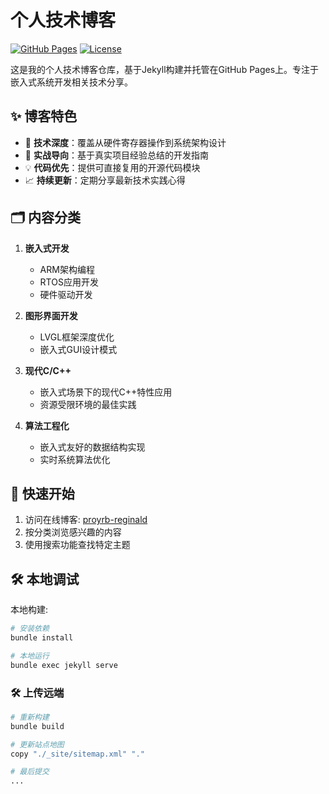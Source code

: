 # 个人技术博客

[![GitHub Pages](https://img.shields.io/badge/GitHub%20Pages-Online-brightgreen)](https://yourusername.github.io)
[![License](https://img.shields.io/badge/license-MIT-blue.svg)](LICENSE)

这是我的个人技术博客仓库，基于Jekyll构建并托管在GitHub Pages上。专注于嵌入式系统开发相关技术分享。

## ✨ 博客特色

- 📌 **技术深度**：覆盖从硬件寄存器操作到系统架构设计
- 🎯 **实战导向**：基于真实项目经验总结的开发指南
- 💡 **代码优先**：提供可直接复用的开源代码模块
- 📈 **持续更新**：定期分享最新技术实践心得

## 🗂 内容分类

1. **嵌入式开发**
   - ARM架构编程
   - RTOS应用开发
   - 硬件驱动开发

2. **图形界面开发**
   - LVGL框架深度优化
   - 嵌入式GUI设计模式

3. **现代C/C++**
   - 嵌入式场景下的现代C++特性应用
   - 资源受限环境的最佳实践

4. **算法工程化**
   - 嵌入式友好的数据结构实现
   - 实时系统算法优化

## 🚀 快速开始

1. 访问在线博客: [proyrb-reginald](https://proyrb-reginald.github.io)
2. 按分类浏览感兴趣的内容
3. 使用搜索功能查找特定主题

## 🛠 本地调试

本地构建:

```bash
# 安装依赖
bundle install

# 本地运行
bundle exec jekyll serve
```

### 🛠 上传远端

```bash
# 重新构建
bundle build

# 更新站点地图
copy "./_site/sitemap.xml" "."

# 最后提交
...
```
